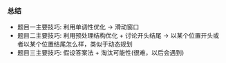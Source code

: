 ### 总结

- 题目一主要技巧: 利用单调性优化 -> 滑动窗口
- 题目二主要技巧: 利用预处理结构优化 + 讨论开头结尾 -> 以某个位置开头或者以某个位置结尾怎么样，类似于动态规划 
- 题目三主要技巧: 假设答案法 + 淘汰可能性(很难，以后会遇到)